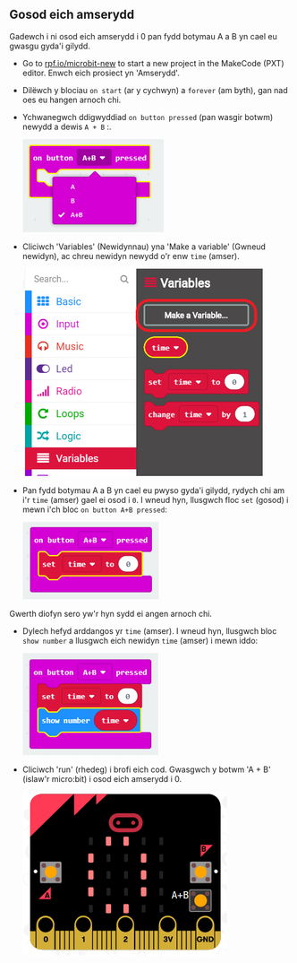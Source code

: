 ## Gosod eich amserydd

Gadewch i ni osod eich amserydd i 0 pan fydd botymau A a B yn cael eu gwasgu gyda'i gilydd.

+ Go to <a href="http://rpf.io/microbit-new" target="_blank">rpf.io/microbit-new</a> to start a new project in the MakeCode (PXT) editor. Enwch eich prosiect yn 'Amserydd'.

+ Dilëwch y blociau `on start` (ar y cychwyn) a `forever` (am byth), gan nad oes eu hangen arnoch chi.

+ Ychwanegwch ddigwyddiad `on button pressed` (pan wasgir botwm) newydd a dewis `A + B` :.
    
    ![sgrinlun](images/clock-a-b.png)

+ Cliciwch 'Variables' (Newidynnau) yna 'Make a variable' (Gwneud newidyn), ac chreu newidyn newydd o'r enw `time` (amser).
    
    ![sgrinlun](images/clock-var-time.png)

+ Pan fydd botymau A a B yn cael eu pwyso gyda'i gilydd, rydych chi am i'r `time` (amser) gael ei osod i `0`. I wneud hyn, llusgwch floc `set` (gosod) i mewn i'ch bloc `on button A+B pressed`:
    
    ![sgrinlun](images/clock-reset-1.png)

Gwerth diofyn sero yw'r hyn sydd ei angen arnoch chi.

+ Dylech hefyd arddangos yr `time` (amser). I wneud hyn, llusgwch bloc `show number` a llusgwch eich newidyn `time` (amser) i mewn iddo:
    
    ![sgrinlun](images/clock-reset-show.png)

+ Cliciwch 'run' (rhedeg) i brofi eich cod. Gwasgwch y botwm 'A + B' (islaw'r micro:bit) i osod eich amserydd i 0.
    
    ![sgrinlun](images/clock-test-reset.png)